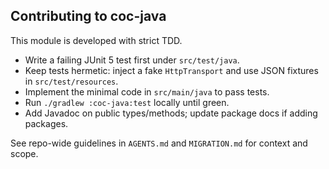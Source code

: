 ## Contributing to coc-java

This module is developed with strict TDD.

- Write a failing JUnit 5 test first under `src/test/java`.
- Keep tests hermetic: inject a fake `HttpTransport` and use JSON fixtures in `src/test/resources`.
- Implement the minimal code in `src/main/java` to pass tests.
- Run `./gradlew :coc-java:test` locally until green.
- Add Javadoc on public types/methods; update package docs if adding packages.

See repo-wide guidelines in `AGENTS.md` and `MIGRATION.md` for context and scope.

